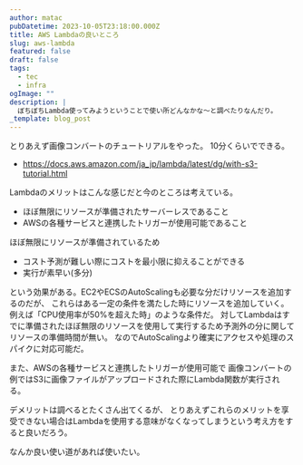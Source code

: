 ```yaml
---
author: matac
pubDatetime: 2023-10-05T23:18:00.000Z
title: AWS Lambdaの良いところ
slug: aws-lambda
featured: false
draft: false
tags:
  - tec
  - infra
ogImage: ""
description: |
  ぼちぼちLambda使ってみようということで使い所どんなかな〜と調べたりなんだり。
_template: blog_post
---
```


とりあえず画像コンバートのチュートリアルをやった。
10分くらいでできる。

- https://docs.aws.amazon.com/ja_jp/lambda/latest/dg/with-s3-tutorial.html

Lambdaのメリットはこんな感じだと今のところは考えている。

- ほぼ無限にリソースが準備されたサーバーレスであること
- AWSの各種サービスと連携したトリガーが使用可能であること

ほぼ無限にリソースが準備されているため

- コスト予測が難しい際にコストを最小限に抑えることができる
- 実行が素早い(多分)

という効果がある。EC2やECSのAutoScalingも必要な分だけリソースを追加するのだが、
これらはある一定の条件を満たした時にリソースを追加していく。
例えば「CPU使用率が50%を超えた時」のような条件だ。
対してLambdaはすでに準備されたほぼ無限のリソースを使用して実行するため予測外の分に関してリソースの準備時間が無い。
なのでAutoScalingより確実にアクセスや処理のスパイクに対応可能だ。

また、AWSの各種サービスと連携したトリガーが使用可能で
画像コンバートの例ではS3に画像ファイルがアップロードされた際にLambda関数が実行される。

デメリットは調べるとたくさん出てくるが、
とりあえずこれらのメリットを享受できない場合はLambdaを使用する意味がなくなってしまうという考え方をすると良いだろう。

なんか良い使い道があれば使いたい。
